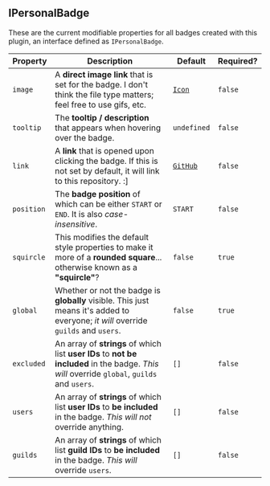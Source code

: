 ## IPersonalBadge

These are the current modifiable properties for all badges created with this plugin, an interface defined as `IPersonalBadge`.

| Property | Description | Default | Required?
| --- | --- | --- | --- |
| `image` | A **direct image link** that is set for the badge. I don't think the file type matters; feel free to use gifs, etc. | [`Icon`](https://i.imgur.com/3CQhzM6.png) | `false` |
| `tooltip` | The **tooltip / description** that appears when hovering over the badge. | `undefined` | `false` |
| `link` | A **link** that is opened upon clicking the badge. If this is not set by default, it will link to this repository. :] | [`GitHub`](https://github.com/YLohkuhl/personalBadges) | `false` |
| `position` | The **badge position** of which can be either `START` or `END`. It is also *case-insensitive*. | `START` | `false` |
| `squircle` | This modifies the default style properties to make it more of a **rounded square**... otherwise known as a **"squircle"**? | `false` | `true` |
| `global` | Whether or not the badge is **globally** visible. This just means it's added to everyone; *it will* override `guilds` and `users`. | `false` | `true` |
| `excluded` | An array of **strings** of which list **user IDs** to **not be included** in the badge. *This will* override `global`, `guilds` and `users`. | `[]` | `false` |
| `users` | An array of **strings** of which list **user IDs** to **be included** in the badge. *This will not* override anything. | `[]` | `false` |
| `guilds` | An array of **strings** of which list **guild IDs** to **be included** in the badge. *This will* override `users`. | `[]` | `false` |

